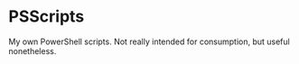 # PSScripts
My own PowerShell scripts. Not really intended for consumption, but useful nonetheless.
